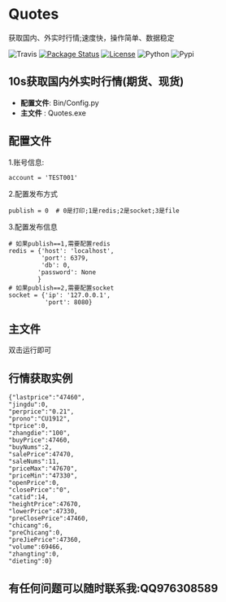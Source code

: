 # **Quotes** 
获取国内、外实时行情;速度快，操作简单、数据稳定

![Travis](https://travis-ci.org/geatpy-dev/geatpy.svg?branch=master)
[![Package Status](https://img.shields.io/pypi/status/geatpy.svg)](https://pypi.org/project/geatpy/)
[![License](https://img.shields.io/pypi/l/geatpy.svg)](https://github.com/geatpy-dev/geatpy/blob/master/LICENSE)
![Python](https://img.shields.io/badge/python->=3.6.svg)
![Pypi](https://img.shields.io/badge/pypi-2.2.3-blue.svg)

## 10s获取国内外实时行情(期货、现货)
* **配置文件**: Bin/Config.py
* **主文件** : Quotes.exe

## 配置文件
1.账号信息:

    account = 'TEST001'
    
2.配置发布方式
    
    publish = 0  # 0是打印;1是redis;2是socket;3是file

3.配置发布信息

    # 如果publish==1,需要配置redis
    redis = {'host': 'localhost',
             'port': 6379,
             'db': 0,
            'password': None
            }
    # 如果publish==2,需要配置socket
    socket = {'ip': '127.0.0.1',
              'port': 8080}

## 主文件
双击运行即可

## 行情获取实例

    {"lastprice":"47460",
    "jingdu":0,
    "perprice":"0.21",
    "prono":"CU1912",
    "tprice":0,
    "zhangdie":"100",
    "buyPrice":47460,
    "buyNums":2,
    "salePrice":47470,
    "saleNums":11,
    "priceMax":"47670",
    "priceMin":"47330",
    "openPrice":0,
    "closePrice":"0",
    "catid":14,
    "heightPrice":47670,
    "lowerPrice":47330,
    "preClosePrice":47460,
    "chicang":6,
    "preChicang":0,
    "preJiePrice":47360,
    "volume":69466,
    "zhangting":0,
    "dieting":0}

## 有任何问题可以随时联系我:QQ976308589